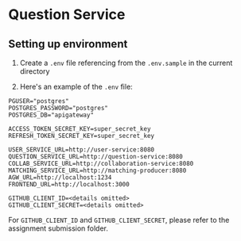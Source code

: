 # Question Service

## Setting up environment

1. Create a `.env` file referencing from the `.env.sample` in the current directory

2. Here's an example of the `.env` file:

```
PGUSER="postgres"
POSTGRES_PASSWORD="postgres"
POSTGRES_DB="apigateway"

ACCESS_TOKEN_SECRET_KEY=super_secret_key
REFRESH_TOKEN_SECRET_KEY=super_secret_key

USER_SERVICE_URL=http://user-service:8080
QUESTION_SERVICE_URL=http://question-service:8080
COLLAB_SERVICE_URL=http://collaboration-service:8080
MATCHING_SERVICE_URL=http://matching-producer:8080
AGW_URL=http://localhost:1234
FRONTEND_URL=http://localhost:3000

GITHUB_CLIENT_ID=<details omitted>
GITHUB_CLIENT_SECRET=<details omitted>
```

For `GITHUB_CLIENT_ID` and `GITHUB_CLIENT_SECRET`, please refer to the assignment submission folder.
